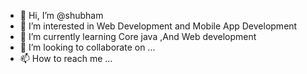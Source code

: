 - 👋 Hi, I’m @shubham
- 👀 I’m interested in Web Development and Mobile App Development
- 🌱 I’m currently learning  Core java ,And Web development
- 💞️ I’m looking to collaborate on ...
- 📫 How to reach me ...

<!---
shubham402error/shubham402error is a ✨ special ✨ repository because its `README.md` (this file) appears on your GitHub profile.
You can click the Preview link to take a look at your changes.
--->
